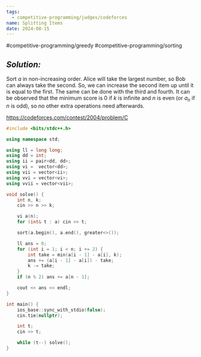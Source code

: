 ```yaml
---
tags:
  - competitive-programming/judges/codeforces
name: Splitting Items
date: 2024-08-15
---
```

#competitive-programming/greedy #competitive-programming/sorting 
## _Solution:_
Sort $a$ in non-increasing order. Alice will take the largest number, so Bob can always take the second. So, we can increase the second item up until it is equal to the first. The same can be done with the third and fourth. It can be observed that the minimum score is 0 if $k$ is infinite and $n$ is even (or $a_n$ if $n$ is odd), so no other extra operations need afterwards.

https://codeforces.com/contest/2004/problem/C
```cpp
#include <bits/stdc++.h>

using namespace std;

using ll = long long;
using dd = int;
using ii = pair<dd, dd>;
using vi =  vector<dd>;
using vii = vector<ii>;
using vvi = vector<vi>;
using vvii = vector<vii>;

void solve() {
    int n, k;
    cin >> n >> k;

    vi a(n);
    for (int& t : a) cin >> t;

    sort(a.begin(), a.end(), greater<>());

    ll ans = 0;
    for (int i = 1; i < n; i += 2) {
        int take = min(a[i - 1] - a[i], k);
        ans += (a[i - 1] - a[i]) - take;
        k -= take;
    }
    if (n % 2) ans += a[n - 1];

    cout << ans << endl;
}

int main() {
    ios_base::sync_with_stdio(false);
    cin.tie(nullptr);

    int t;
    cin >> t;

    while (t--) solve();
}
```